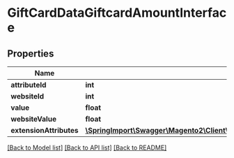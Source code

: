 # GiftCardDataGiftcardAmountInterface

## Properties
Name | Type | Description | Notes
------------ | ------------- | ------------- | -------------
**attributeId** | **int** |  | 
**websiteId** | **int** |  | 
**value** | **float** |  | 
**websiteValue** | **float** |  | 
**extensionAttributes** | [**\SpringImport\Swagger\Magento2\Client\Model\GiftCardDataGiftcardAmountExtensionInterface**](GiftCardDataGiftcardAmountExtensionInterface.md) |  | [optional] 

[[Back to Model list]](../README.md#documentation-for-models) [[Back to API list]](../README.md#documentation-for-api-endpoints) [[Back to README]](../README.md)


